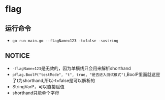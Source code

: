 # flag

## 运行命令
 - `go run main.go --flagName=123 -t=false -s=string`
 
## NOTICE
 - `-flagName=123`是无效的，因为单横线只会用来解析shorthand
 - `pflag.BoolP("testMode", "t", true, "是否进入测试模式")`,BoolP里面就这是了t为shorthand,所以-t=false是可以解析的
 - StringVarP，可以直接赋值
 - shorthand只能单个字母